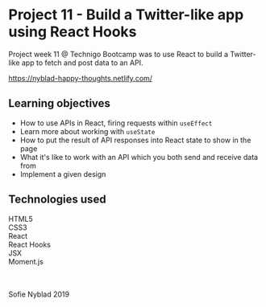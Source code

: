 # Project 11 - Build a Twitter-like app using React Hooks

Project week 11 @ Technigo Bootcamp was to use React to build a Twitter-like app to fetch and post data to an API.<br>

https://nyblad-happy-thoughts.netlify.com/<br>


## Learning objectives

- How to use APIs in React, firing requests within `useEffect`<br>
- Learn more about working with `useState`
- How to put the result of API responses into React state to show in the page<br>
- What it's like to work with an API which you both send and receive data from<br>
- Implement a given design

## Technologies used
HTML5 <br>
CSS3 <br>
React <br>
React Hooks <br>
JSX <br>
Moment.js

<br>
<br>
Sofie Nyblad 2019
